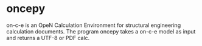 oncepy
======

on-c-e is an OpeN Calculation Environment for structural engineering calculation documents.
The program oncepy takes a on-c-e model as input and returns a UTF-8 or PDF calc.
